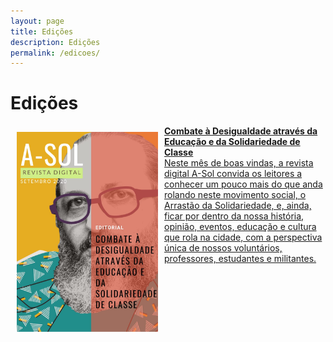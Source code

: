 ```yaml
---
layout: page
title: Edições
description: Edições
permalink: /edicoes/
---
```


<h1> Edições </h1>

<div><a href="http://cursinhoasol.com.br/revista/ed1-editorial/">

<p>
<img src="https://raw.githubusercontent.com/asolgru/revista/master/assets/img/edicoes/ed1.jpeg" style="float:left;width:226px;height:320px;padding: 10px 10px 10px 10px; text-align: justify;color:black;">
<strong>Combate à Desigualdade através da Educação e da Solidariedade de Classe</strong><br>
Neste mês de boas vindas, a revista digital A-Sol convida os leitores a conhecer um pouco mais do que anda rolando neste movimento social, o Arrastão da Solidariedade, e, ainda, ficar por dentro da nossa história, opinião, eventos, educação e cultura que rola na cidade, com a perspectiva única de nossos voluntários, professores, estudantes e militantes.
</p>
</a></div>

